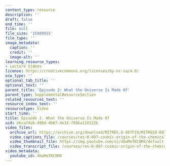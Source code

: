```yaml
---
content_type: resource
description: ''
draft: false
end_time: ''
file: null
file_size: '15989915'
file_type: ''
image_metadata:
  caption: ''
  credit: ''
  image-alt: ''
learning_resource_types:
- Lecture Videos
license: https://creativecommons.org/licenses/by-nc-sa/4.0/
ocw_type: ''
optional_tab_title: ''
optional_text: ''
parent_title: 'Episode 2: What the Universe Is Made Of'
parent_type: SupplementalResourceSection
related_resources_text: ''
resource_index_text: ''
resourcetype: Video
start_time: ''
title: Episode 2. What the Universe Is Made Of
uid: ebca74ab-d90d-db67-4e32-f89ba110122b
video_files:
  archive_url: https://archive.org/download/MITRES.8-007F19/MITRES8-007F19_ep02_300k.mp4
  video_captions_file: /courses/res-8-007-cosmic-origin-of-the-chemical-elements-fall-2019/d2e8b018f192560484b2c282ef54eb2a_4bwMeTKC0M4.vtt
  video_thumbnail_file: https://img.youtube.com/vi/4bwMeTKC0M4/default.jpg
  video_transcript_file: /courses/res-8-007-cosmic-origin-of-the-chemical-elements-fall-2019/7d942b6a7bdfc654c39f93b06976feb4_4bwMeTKC0M4.pdf
video_metadata:
  youtube_id: 4bwMeTKC0M4
---
```


